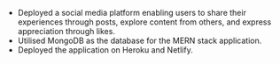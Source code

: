 - Deployed a social media platform enabling users to share their experiences through posts, explore content from others, and express appreciation through likes.
- Utilised MongoDB as the database for the MERN stack application.
- Deployed the application on Heroku and Netlify.
